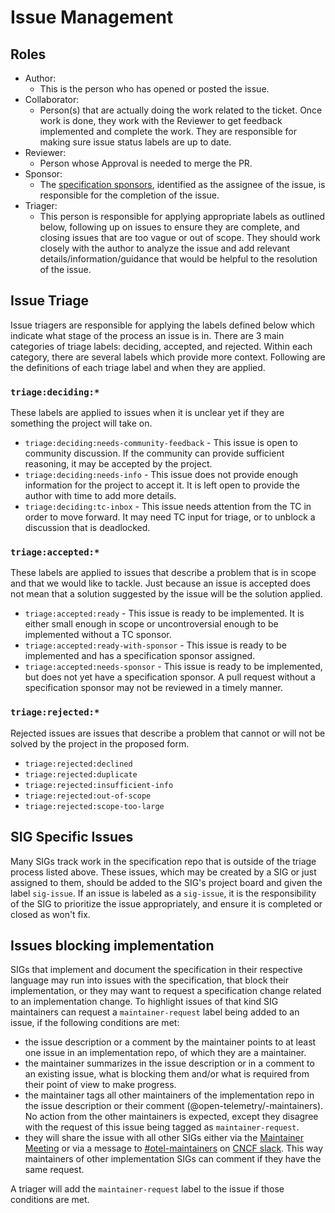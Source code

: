 # Issue Management

## Roles

- Author:
  - This is the person who has opened or posted the issue.
- Collaborator:
  - Person(s) that are actually doing the work related to the ticket. Once work is done,
    they work with the Reviewer to get feedback implemented and complete the work. They
    are responsible for making sure issue status labels are up to date.
- Reviewer:
  - Person whose Approval is needed to merge the PR.
- Sponsor:
  - The [specification sponsors](https://github.com/open-telemetry/community/blob/main/community-membership.md#specification-sponsor), identified as the assignee of the issue, is responsible for the completion of the issue.
- Triager:
  - This person is responsible for applying appropriate labels as outlined below,
    following up on issues to ensure they are complete,
    and closing issues that are too vague or out of scope.
    They should work closely with the author to analyze the issue and add relevant
    details/information/guidance that would be helpful to the resolution of the issue.

## Issue Triage

Issue triagers are responsible for applying the labels defined below which indicate
what stage of the process an issue is in. There are 3 main categories of triage labels:
deciding, accepted, and rejected. Within each category, there are several labels
which provide more context. Following are the definitions of each triage label and when they are applied.

### `triage:deciding:*`

These labels are applied to issues when it is unclear yet if they are something the project will take on.

* `triage:deciding:needs-community-feedback` - This issue is open to community discussion. If the community can provide sufficient reasoning, it may be accepted by the project.
* `triage:deciding:needs-info` - This issue does not provide enough information for the project to accept it. It is left open to provide the author with time to add more details.
* `triage:deciding:tc-inbox` - This issue needs attention from the TC in order to move forward. It may need TC input for triage, or to unblock a discussion that is deadlocked.

### `triage:accepted:*`

These labels are applied to issues that describe a problem that is in scope and that we would like to tackle.
Just because an issue is accepted does not mean that a solution suggested by the issue will be the solution applied.

* `triage:accepted:ready` - This issue is ready to be implemented. It is either small enough in scope or uncontroversial enough to be implemented without a TC sponsor.
* `triage:accepted:ready-with-sponsor` - This issue is ready to be implemented and has a specification sponsor assigned.
* `triage:accepted:needs-sponsor` - This issue is ready to be implemented, but does not yet have a specification sponsor. A pull request without a specification sponsor may not be reviewed in a timely manner.

### `triage:rejected:*`

Rejected issues are issues that describe a problem that cannot or will not be solved by the project in the proposed form.

* `triage:rejected:declined`
* `triage:rejected:duplicate`
* `triage:rejected:insufficient-info`
* `triage:rejected:out-of-scope`
* `triage:rejected:scope-too-large`

## SIG Specific Issues

Many SIGs track work in the specification repo that is outside of the triage process listed above.
These issues, which may be created by a SIG or just assigned to them, should be added to the SIG's project board and given the label `sig-issue`.
If an issue is labeled as a `sig-issue`, it is the responsibility of the SIG to prioritize
the issue appropriately, and ensure it is completed or closed as won't fix.

## Issues blocking implementation

SIGs that implement and document the specification in their respective language may run into issues with the specification,
that block their implementation, or they may want to request a specification change related to an implementation change. To
highlight issues of that kind SIG maintainers can request a `maintainer-request` label being added
to an issue, if the following conditions are met:

* the issue description or a comment by the maintainer points to at least one issue in an implementation repo, of which they are a maintainer.
* the maintainer summarizes in the issue description or in a comment to an existing issue, what is blocking them and/or what is required from their point of view to make progress.
* the maintainer tags all other maintainers of the implementation repo in the issue description or their comment (@open-telemetry/<sig>-maintainers). No action from the other maintainers is expected, except they disagree with
  the request of this issue being tagged as `maintainer-request`.
* they will share the issue with all other SIGs either via the [Maintainer Meeting](https://github.com/open-telemetry/community?tab=readme-ov-file#cross-cutting-sigs) or via a message to [#otel-maintainers](https://cloud-native.slack.com/archives/C01NJ7V1KRC) on [CNCF slack](https://slack.cncf.io). This way maintainers of other implementation SIGs can comment if they have the same request.

A triager will add the `maintainer-request` label to the issue if those conditions are met.

